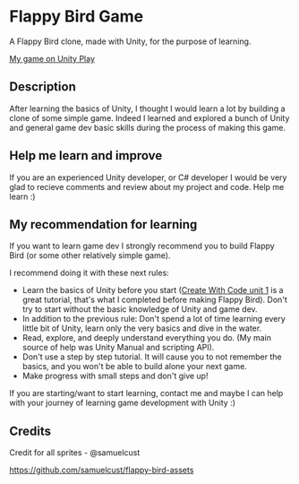 # Flappy Bird Game
A Flappy Bird clone, made with Unity, for the purpose of learning.

[My game on Unity Play](https://play.unity.com/mg/other/flappy-bird-23)

## Description
After learning the basics of Unity, I thought I would learn a lot by building a clone of some simple game. Indeed I learned and explored a bunch of Unity and general game dev basic skills during the process of making this game. 

## Help me learn and improve
If you are an experienced Unity developer, or C# developer I would be very glad to recieve comments and review about my project and code. Help me learn :)


## My recommendation for learning
If you want to learn game dev I strongly recommend you to build Flappy Bird (or some other relatively simple game).

I recommend doing it with these next rules:

* Learn the basics of Unity before you start ([Create With Code unit 1](https://learn.unity.com/course/create-with-code) is a great tutorial, that's what I completed before making Flappy Bird). Don't try to start without the basic knowledge of Unity and game dev.
* In addition to the previous rule: Don't spend a lot of time learning every little bit of Unity, learn only the very basics and dive in the water.
* Read, explore, and deeply understand everything you do. (My main source of help was Unity Manual and scripting API).
* Don't use a step by step tutorial. It will cause you to not remember the basics, and you won't be able to build alone your next game.
* Make progress with small steps and don't give up!


If you are starting/want to start learning, contact me and maybe I can help with your journey of learning game development with Unity :)

## Credits
Credit for all sprites - @samuelcust

https://github.com/samuelcust/flappy-bird-assets